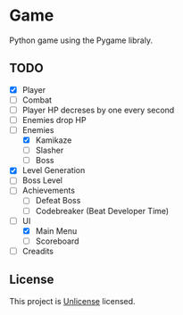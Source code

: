# Game
Python game using the Pygame libraly.

## TODO
- [X] Player
- [ ] Combat
- [ ] Player HP decreses by one every second
- [ ] Enemies drop HP
- [ ] Enemies
  - [X] Kamikaze
  - [ ] Slasher
  - [ ] Boss
- [X] Level Generation
- [ ] Boss Level
- [ ] Achievements
  - [ ] Defeat Boss
  - [ ] Codebreaker (Beat Developer Time)
- [ ] UI
  - [X] Main Menu
  - [ ] Scoreboard
- [ ] Creadits

## License
This project is [Unlicense](https://unlicense.org/) licensed.
